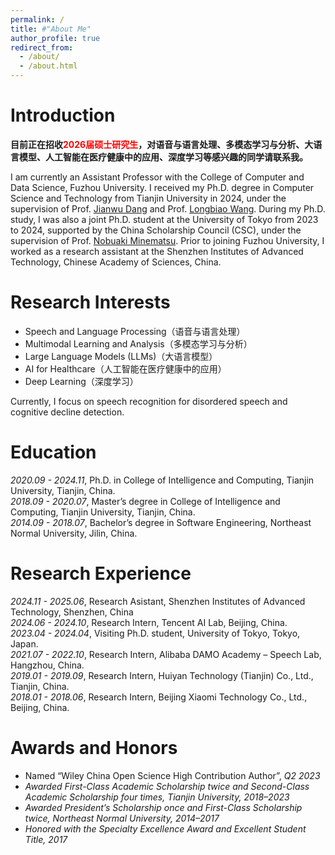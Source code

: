 ```yaml
---
permalink: /
title: #"About Me"
author_profile: true
redirect_from: 
  - /about/
  - /about.html
---
```


# <span id="introduction"></span>Introduction
**目前正在招收<span style="color: red;">2026届硕士研究生</span>，对语音与语言处理、多模态学习与分析、大语言模型、人工智能在医疗健康中的应用、深度学习等感兴趣的同学请联系我。**

I am currently an Assistant Professor with the College of Computer and Data Science, Fuzhou University. 
I received my Ph.D. degree in Computer Science and Technology from Tianjin University in 2024, 
under the supervision of Prof. [Jianwu Dang](https://www.suat-sz.edu.cn/info/1159/2283.htm") and Prof. [Longbiao Wang](http://cic.tju.edu.cn/faculty/wanglongbiao/wang.html). 
During my Ph.D. study, I was also a joint Ph.D. student at the University of Tokyo from 2023 to 2024, 
supported by the China Scholarship Council (CSC), under the supervision of Prof. [Nobuaki Minematsu](https://www.eeis.t.u-tokyo.ac.jp/en/staff/minematsu-nobuaki/). 
Prior to joining Fuzhou University, I worked as a research assistant at the Shenzhen Institutes of Advanced Technology, Chinese Academy of Sciences, China.

# <span id="research-interests"></span>Research Interests
- Speech and Language Processing（语音与语言处理）
- Multimodal Learning and Analysis（多模态学习与分析）
- Large Language Models (LLMs)（大语言模型）
- AI for Healthcare（人工智能在医疗健康中的应用）
- Deep Learning（深度学习）

Currently, I focus on speech recognition for disordered speech and cognitive decline detection.

# <span id="education"></span>Education

<ul style="list-style-type:none; margin-left: 0; padding-left: 0;">
  <li>
    <i>2020.09 - 2024.11</i>, Ph.D. in College of Intelligence and Computing, Tianjin University, Tianjin, China.
  </li>
  <li>
    <i>2018.09	- 2020.07</i>, Master’s degree in College of Intelligence and Computing, Tianjin University, Tianjin, China.
  </li>
  <li>
    <i>2014.09 - 2018.07</i>, Bachelor’s degree in Software Engineering, Northeast Normal University, Jilin, China.
  </li>
</ul>

# <span id="research-experience"></span>Research Experience
<ul style="list-style-type:none; margin-left: 0; padding-left: 0;">
  <li>
    <i>2024.11 - 2025.06</i>, Research Asistant, Shenzhen Institutes of Advanced Technology, Shenzhen, China
  </li>
  <li>
    <i>2024.06 - 2024.10</i>, Research Intern, Tencent AI Lab, Beijing, China.
  </li>
  <li>
    <i>2023.04 - 2024.04</i>, Visiting Ph.D. student, University of Tokyo, Tokyo, Japan.
  </li>
  <li>
    <i>2021.07 - 2022.10</i>, Research Intern, Alibaba DAMO Academy – Speech Lab, Hangzhou, China.
  </li>
  <li>
    <i>2019.01 - 2019.09</i>, Research Intern, Huiyan Technology (Tianjin) Co., Ltd., Tianjin, China.
  </li>
  <li>
    <i>2018.01 - 2018.06</i>, Research Intern, Beijing Xiaomi Technology Co., Ltd., Beijing, China.
  </li>
</ul>

<!-- # <span id="publications"></span>Publications
1. Y. Lin, L. Wang, J. Dang, N. Minematsu, “Gestural feature extraction and multi-feature co-activation for dysarthric speech recognition”, Information Fusion, 2025, 125: 103490. （中科院一区TOP，IF: 15.5）<br>
2. Y. Lin, L. Wang, Y. Yang, J. Dang. “CFDRN: A Cognition-inspired Feature Decomposition and Recombination Network for Dysarthric Speech Recognition,” IEEE/ACM Transactions on Audio, Speech, and Language Processing, pp.3824-3836, 2023. （中科院一区）<br>
3. Y. Lin, L. Wang, J. Dang, S. Li, C. Ding, “Disordered Speech Recognition Considering Low Resources and Abnormal Articulation,” Speech Communication. 2023, 155: 103002. （中科院二区，CCF-B）<br>
4. Y. Lin, L. Wang, J. Dang, N. Minematsu, “Exploring Pre-trained Speech Model for Articulatory Feature Extraction in Dysarthric Speech Using ASR,” Proc. INTERSPEECH, pp.4598-4602, 2024. （语音顶会）<br>
5. Y. Lin, L. Wang, J. Dang, S. Li, C. Ding, “End-to-end articulatory modeling for dysarthric articulatory attribute detection,” Proc. IEEE-ICASSP, pp. 7349-7353, 2020. （语音顶会）<br>
6. Y. Lin, L. Wang, S. Li, J. Dang, C. Ding, “Staged knowledge distillation for dysarthric speech recognition and speech attribute transcription,” Proc. INTERSPEECH, pp. 4791-4795, 2020. （语音顶会）<br> -->

# <span id="awards-and-honors"></span>Awards and Honors
- Named “Wiley China Open Science High Contribution Author”, <i>Q2 2023<br>
- Awarded First-Class Academic Scholarship twice and Second-Class Academic Scholarship four times, Tianjin University, <i>2018–2023</i><br>
- Awarded President’s Scholarship once and First-Class Scholarship twice, Northeast Normal University, <i>2014–2017</i><br>
- Honored with the Specialty Excellence Award and Excellent Student Title, <i>2017</i><br>
